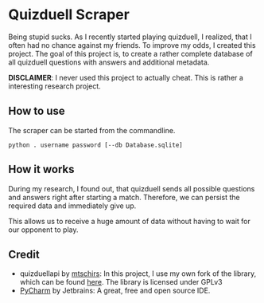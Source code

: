 # Quizduell Scraper

Being stupid sucks.
As I recently started playing quizduell, I realized, that I often had no chance against my friends. To improve my odds, I created this project. The goal of this project is, to create a rather complete database of all quizduell questions with answers and additional metadata.

**DISCLAIMER**: I never used this project to actually cheat. This is rather a interesting research project.

## How to use

The scraper can be started from the commandline.

```commandline
python . username password [--db Database.sqlite]
```

## How it works
During my research, I found out, that quizduell sends all possible questions and answers right after starting a match. Therefore, we can persist the required data and immediately give up.

This allows us to receive a huge amount of data without having to wait for our opponent to play.

## Credit
- quizduellapi by [mtschirs](https://github.com/mtschirs/): In this project, I use my own fork of the library, which can be found [here](https://github.com/beatbrot/quizduellapi). The library is licensed under GPLv3
- [PyCharm](https://www.jetbrains.com/pycharm/) by Jetbrains: A great, free and open source IDE.